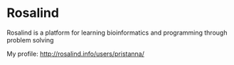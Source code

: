 # Rosalind

Rosalind is a platform for learning bioinformatics and programming through problem solving

My profile: http://rosalind.info/users/pristanna/

